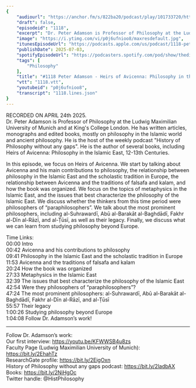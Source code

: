 ```yaml
---
{
	"audiourl": "https://anchor.fm/s/822ba20/podcast/play/101733720/https%3A%2F%2Fd3ctxlq1ktw2nl.cloudfront.net%2Fstaging%2F2025-3-24%2Ff1e083cc-8a5e-8366-e3c4-1a6a9bb39881.m4a",
	"draft": false,
	"episodeid": "1118",
	"excerpt": "Dr. Peter Adamson is Professor of Philosophy at the Ludwig Maximilian University of Munich and at King's College London. He has written articles, monographs and edited books, mostly on philosophy in the Islamic world and ancient philosophy. He is the host of the weekly podcast \"History of Philosophy without any gaps\". He is the author of several books, including Heirs of Avicenna: Philosophy in the Islamic East, 12-13th Centuries.",
	"image": "https://i.ytimg.com/vi/p0j6ufnioo8/maxresdefault.jpg",
	"itunesEpisodeUrl": "https://podcasts.apple.com/us/podcast/1118-peter-adamson-heirs-of-avicenna-philosophy-in/id1451347236?i=1000715627069&uo=4",
	"publishDate": 2025-07-03,
	"spotifyEpisodeUrl": "https://podcasters.spotify.com/pod/show/thedissenter/episodes/1118-Peter-Adamson---Heirs-of-Avicenna-Philosophy-in-the-Islamic-East--12-13th-Centuries-e31v5so",
	"tags": [
		"Philosophy"
	],
	"title": "#1118 Peter Adamson - Heirs of Avicenna: Philosophy in the Islamic East, 12-13th Centuries",
	"vtt": "1118.vtt",
	"youtubeid": "p0j6ufnioo8",
	"transcript": "1118.lines.json"
}
---
```

RECORDED ON APRIL 24th 2025.  
Dr. Peter Adamson is Professor of Philosophy at the Ludwig Maximilian University of Munich and at King's College London. He has written articles, monographs and edited books, mostly on philosophy in the Islamic world and ancient philosophy. He is the host of the weekly podcast "History of Philosophy without any gaps". He is the author of several books, including Heirs of Avicenna: Philosophy in the Islamic East, 12-13th Centuries.

In this episode, we focus on Heirs of Avicenna. We start by talking about Avicenna and his main contributions to philosophy, the relationship between philosophy in the Islamic East and the scholastic tradition in Europe, the relationship between Avicenna and the traditions of falsafa and kalam, and how the book was organized. We focus on the topics of metaphysics in the Islamic East, and the issues that best characterize the philosophy of the Islamic East. We discuss whether the thinkers from this time period were philosophers of “paraphilosophers”. We talk about the most prominent philosophers, including al-Suhrawardī, Abū al-Barakāt al-Baghdādī, Fakhr al-Dīn al-Rāzī, and al-Ṭūsī, as well as their legacy. Finally, we discuss what we can learn from studying philosophy beyond Europe.

Time Links:  
<time>00:00</time> Intro  
<time>00:42</time> Avicenna and his contributions to philosophy  
<time>09:41</time> Philosophy in the Islamic East and the scholastic tradition in Europe  
<time>11:53</time> Avicenna and the traditions of falsafa and kalam  
<time>20:24</time> How the book was organized  
<time>27:33</time> Metaphysics in the Islamic East  
<time>32:39</time> The issues that best characterize the philosophy of the Islamic East  
<time>42:54</time> Were they philosophers of “paraphilosophers”?  
<time>47:24</time> The most prominent philosophers: al-Suhrawardī, Abū al-Barakāt al-Baghdādī, Fakhr al-Dīn al-Rāzī, and al-Ṭūsī  
<time>55:57</time> Their legacy  
<time>1:00:26</time> Studying philosophy beyond Europe  
<time>1:04:08</time> Follow Dr. Adamson’s work!

---

Follow Dr. Adamson’s work:  
Our first interview: https://youtu.be/KFWWSB4u8zs  
Faculty Page (Ludwig Maximilian University of Munich): https://bit.ly/2EhahTz  
ResearchGate profile: https://bit.ly/2EigOxn  
History of Philosophy without any gaps podcast: https://bit.ly/2ladbAX  
Books: https://bit.ly/2NiHgOc  
Twitter handle: @HistPhilosophy
